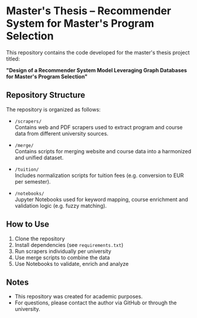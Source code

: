# Master's Thesis – Recommender System for Master's Program Selection

This repository contains the code developed for the master's thesis project titled:

**"Design of a Recommender System Model Leveraging Graph Databases for Master's Program Selection"**

## Repository Structure

The repository is organized as follows:

- `/scrapers/`  
  Contains web and PDF scrapers used to extract program and course data from different university sources.

- `/merge/`  
  Contains scripts for merging website and course data into a harmonized and unified dataset.

- `/tuition/`  
  Includes normalization scripts for tuition fees (e.g. conversion to EUR per semester).

- `/notebooks/`  
  Jupyter Notebooks used for keyword mapping, course enrichment and validation logic (e.g. fuzzy matching).

## How to Use

1. Clone the repository
2. Install dependencies (see `requirements.txt`)
3. Run scrapers individually per university
4. Use merge scripts to combine the data
5. Use Notebooks to validate, enrich and analyze

## Notes

- This repository was created for academic purposes.
- For questions, please contact the author via GitHub or through the university.
